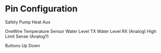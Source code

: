 Pin Configuration
=================

Safety
Pump
Heat
Aux

OneWire Temperature Sensor
Water Level TX
Water Level RX (Analog)
High Limit Sense (Analog?)

Buttons
Up Down
